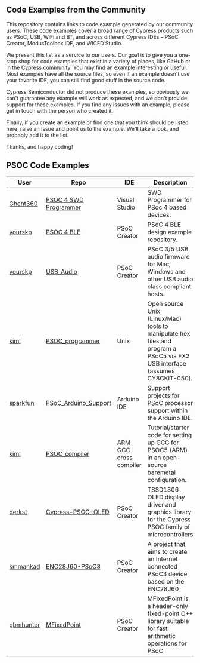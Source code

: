 ## Code Examples from the Community

This repository contains links to code example generated by our community users. These code examples cover a broad range of Cypress products such as PSoC, USB, WiFi and BT, and across different Cypress IDEs – PSoC Creator, ModusToolbox IDE, and WICED Studio. 

We present this list as a service to our users. Our goal is to give you a one-stop shop for code examples that exist in a variety of places, like GitHub or in the [Cypress community](https://community.cypress.com/welcome). You may find an example interesting or useful.  Most examples have all the source files, so even if an example doesn't use your favorite IDE, you can still find good stuff in the source code.

Cypress Semiconductor did not produce these examples, so obviously we can't guarantee any example will work as expected, and we don't provide support for these examples. If you find any issues with an example, please get in touch with the person who created it.

Finally, if you create an example or find one that you think should be listed here, raise an Issue and point us to the example. We'll take a look, and probably add it to the list.

Thanks, and happy coding!

## PSOC Code Examples
| User | Repo | IDE | Description |
| ----- | ----- | ----- | ----- |
|[Ghent360](https://github.com/ghent360) | [PSOC 4 SWD Programmer](https://github.com/ghent360/PSOC4_swd_programmer) | Visual Studio | SWD Programmer for PSoc 4 based devices.|
|[yourskp](https://github.com/yourskp) | [PSOC 4 BLE](https://github.com/yourskp/BLE) | PSoC Creator | PSoC 4 BLE design example repository.|
|[yourskp](https://github.com/yourskp) | [USB_Audio](https://github.com/yourskp/USB_Audio) | PSoC Creator | PSoC 3/5 USB audio firmware for Mac, Windows and other USB audio class compliant hosts.|
|[kiml](https://github.com/kiml) | [PSOC_programmer](https://github.com/kiml/PSOC_programmer) | Unix | Open source Unix (Linux/Mac) tools to manipulate hex files and program a PSoC5 via FX2 USB interface (assumes CY8CKIT-050).|
|[sparkfun](https://github.com/sparkfun) | [PSoC_Arduino_Support](https://github.com/sparkfun/PSoC_Arduino_Support) | Arduino IDE | Support projects for PSoC processor support within the Arduino IDE.|
|[kiml](https://github.com/kiml) | [PSOC_compiler](https://github.com/kiml/PSOC_compiler) | ARM GCC cross compiler | Tutorial/starter code for setting up GCC for PSOC5 (ARM) in an open-source baremetal configuration.|
|[derkst](https://github.com/derkst) | [Cypress-PSOC-OLED](https://github.com/derkst/Cypress-PSOC-OLED) | PSoC Creator | TSSD1306 OLED display driver and graphics library for the Cypress PSOC family of microcontrollers|
|[kmmankad](https://github.com/kmmankad) | [ENC28J60-PSoC3](https://github.com/kmmankad/ENC28J60-PSoC3) | PSoC Creator | A project that aims to create an Internet connected PSoC3 device based on the ENC28J60|
|[gbmhunter](https://github.com/gbmhunter) | [MFixedPoint](https://github.com/gbmhunter/MFixedPoint) | PSoC Creator | MFixedPoint is a header-only fixed-point C++ library suitable for fast arithmetic operations for PSoC|




